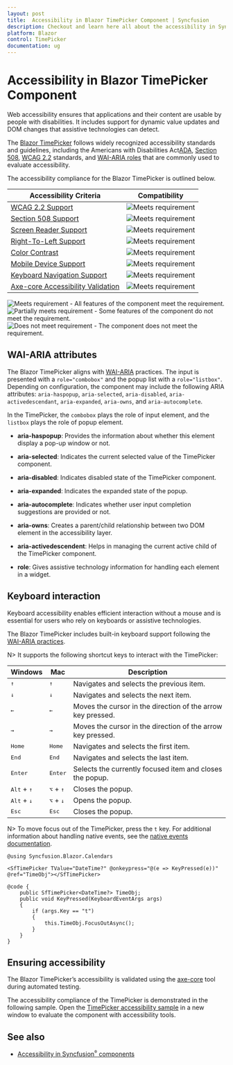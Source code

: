 ```yaml
---
layout: post
title:  Accessibility in Blazor TimePicker Component | Syncfusion
description: Checkout and learn here all about the accessibility in Syncfusion Blazor TimePicker component and much more.
platform: Blazor
control: TimePicker
documentation: ug
---
```


#  Accessibility in Blazor TimePicker Component

Web accessibility ensures that applications and their content are usable by people with disabilities. It includes support for dynamic value updates and DOM changes that assistive technologies can detect.

The [Blazor TimePicker](https://www.syncfusion.com/blazor-components/blazor-timepicker) follows widely recognized accessibility standards and guidelines, including the Americans with Disabilities Act[ADA](https://www.ada.gov/), [Section 508](https://www.section508.gov/), [WCAG 2.2](https://www.w3.org/TR/WCAG22/) standards, and [WAI-ARIA  roles](https://www.w3.org/TR/wai-aria/#roles) that are commonly used to evaluate accessibility.

The accessibility compliance for the Blazor TimePicker is outlined below.

| Accessibility Criteria | Compatibility |
| -- | -- |
| [WCAG 2.2 Support](../common/accessibility#accessibility-standards) | <img src="https://cdn.syncfusion.com/content/images/documentation/full.png" alt="Meets requirement"> |
| [Section 508 Support](../common/accessibility#accessibility-standards) | <img src="https://cdn.syncfusion.com/content/images/documentation/full.png" alt="Meets requirement"> |
| [Screen Reader Support](../common/accessibility#screen-reader-support) | <img src="https://cdn.syncfusion.com/content/images/documentation/full.png" alt="Meets requirement"> |
| [Right-To-Left Support](../common/accessibility#right-to-left-support) | <img src="https://cdn.syncfusion.com/content/images/documentation/full.png" alt="Meets requirement"> |
| [Color Contrast](../common/accessibility#accessibility-standards) | <img src="https://cdn.syncfusion.com/content/images/documentation/full.png" alt="Meets requirement"> |
| [Mobile Device Support](../common/accessibility#mobile-device-support) | <img src="https://cdn.syncfusion.com/content/images/documentation/full.png" alt="Meets requirement"> |
| [Keyboard Navigation Support](../common/accessibility#keyboard-navigation-support) | <img src="https://cdn.syncfusion.com/content/images/documentation/full.png" alt="Meets requirement"> |
| [Axe-core Accessibility Validation](../common/accessibility#ensuring-accessibility) | <img src="https://cdn.syncfusion.com/content/images/documentation/full.png" alt="Meets requirement"> |

<style>
    .post .post-content img {
        display: inline-block;
        margin: 0.5em 0;
    }
</style>
<div><img src="https://cdn.syncfusion.com/content/images/documentation/full.png" alt="Meets requirement"> - All features of the component meet the requirement.</div>

<div><img src="https://cdn.syncfusion.com/content/images/documentation/partial.png" alt="Partially meets requirement"> - Some features of the component do not meet the requirement.</div>

<div><img src="https://cdn.syncfusion.com/content/images/documentation/not-supported.png" alt="Does not meet requirement"> - The component does not meet the requirement.</div>

## WAI-ARIA attributes

The Blazor TimePicker aligns with [WAI-ARIA](https://www.w3.org/WAI/ARIA/apg/) practices. The input is presented with a `role="combobox"` and the popup list with a `role="listbox"`. Depending on configuration, the component may include the following ARIA attributes: `aria-haspopup`, `aria-selected`, `aria-disabled`, `aria-activedescendant`, `aria-expanded`, `aria-owns`, and `aria-autocomplete`.

In the TimePicker, the `combobox` plays the role of input element, and the `listbox` plays the role of popup element.

* **aria-haspopup**: Provides the information about whether this element display a pop-up window or not.

* **aria-selected**: Indicates the current selected value of the TimePicker component.

* **aria-disabled**: Indicates disabled state of the TimePicker component.

* **aria-expanded**: Indicates the expanded state of the popup.

* **aria-autocomplete**: Indicates whether user input completion suggestions are provided or not.

* **aria-owns**: Creates a parent/child relationship between two DOM element in the accessibility layer.

* **aria-activedescendent**: Helps in managing the current active child of the TimePicker component.

* **role**: Gives assistive technology information for handling each element in a widget.

## Keyboard interaction

Keyboard accessibility enables efficient interaction without a mouse and is essential for users who rely on keyboards or assistive technologies.

The Blazor TimePicker includes built-in keyboard support following the [WAI-ARIA practices](https://www.w3.org/WAI/ARIA/apg/).

N> It supports the following shortcut keys to interact with the TimePicker:

| Windows | Mac | **Description** |
| --- | --- | --- |
| <kbd>↑</kbd> | <kbd>↑</kbd> | Navigates and selects the previous item. |
| <kbd>↓</kbd> | <kbd>↓</kbd> | Navigates and selects the next item. |
| <kbd>←</kbd> | <kbd>←</kbd> | Moves the cursor in the direction of the arrow key pressed. |
| <kbd>→</kbd> | <kbd>→</kbd> | Moves the cursor in the direction of the arrow key pressed. |
| <kbd>Home</kbd> | <kbd>Home</kbd> | Navigates and selects the first item. |
| <kbd>End</kbd> | <kbd>End</kbd> | Navigates and selects the last item. |
| <kbd>Enter</kbd> | <kbd>Enter</kbd> | Selects the currently focused item and closes the popup. |
| <kbd>Alt</kbd> + <kbd>↑</kbd> | <kbd>⌥</kbd> + <kbd>↑</kbd> | Closes the popup. |
| <kbd>Alt</kbd> + <kbd>↓</kbd> | <kbd>⌥</kbd> + <kbd>↓</kbd> | Opens the popup. |
| <kbd>Esc</kbd> | <kbd>Esc</kbd> | Closes the popup. |

N> To move focus out of the TimePicker, press the `t` key. For additional information about handling native events, see the [native events documentation](https://blazor.syncfusion.com/documentation/timepicker/native-events).

```cshtml
@using Syncfusion.Blazor.Calendars

<SfTimePicker TValue="DateTime?" @onkeypress="@(e => KeyPressed(e))" @ref="TimeObj"></SfTimePicker>

@code {
    public SfTimePicker<DateTime?> TimeObj;
    public void KeyPressed(KeyboardEventArgs args)
    {
        if (args.Key == "t")
        {
            this.TimeObj.FocusOutAsync();
        }
    }
}
```

## Ensuring accessibility

The Blazor TimePicker’s accessibility is validated using the [axe-core](https://www.npmjs.com/package/axe-core) tool during automated testing.

The accessibility compliance of the TimePicker is demonstrated in the following sample. Open the [TimePicker accessibility sample](https://blazor.syncfusion.com/accessibility/timepicker) in a new window to evaluate the component with accessibility tools.

## See also

* [Accessibility in Syncfusion<sup style="font-size:70%">&reg;</sup> components](../common/accessibility)